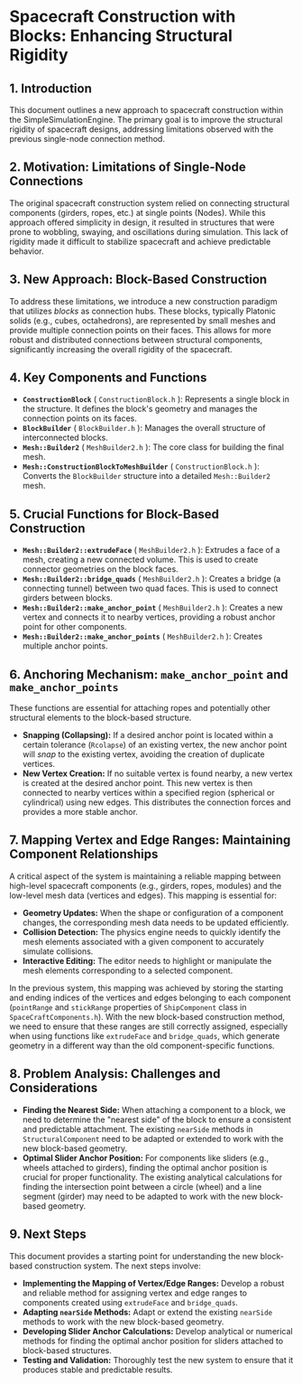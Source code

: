  # Spacecraft Construction with Blocks: Enhancing Structural Rigidity

 ## 1. Introduction

 This document outlines a new approach to spacecraft construction within the SimpleSimulationEngine. The primary goal is to improve the structural rigidity of spacecraft designs, addressing limitations observed with the previous single-node connection method.

 ## 2. Motivation: Limitations of Single-Node Connections

 The original spacecraft construction system relied on connecting structural components (girders, ropes, etc.) at single points (Nodes). While this approach offered simplicity in design, it resulted in structures that were prone to wobbling, swaying, and oscillations during simulation. This lack of rigidity made it difficult to stabilize spacecraft and achieve predictable behavior.

 ## 3. New Approach: Block-Based Construction

 To address these limitations, we introduce a new construction paradigm that utilizes *blocks* as connection hubs. These blocks, typically Platonic solids (e.g., cubes, octahedrons), are represented by small meshes and provide multiple connection points on their faces. This allows for more robust and distributed connections between structural components, significantly increasing the overall rigidity of the spacecraft.

 ## 4. Key Components and Functions

 *   **`ConstructionBlock`** ( `ConstructionBlock.h` ): Represents a single block in the structure. It defines the block's geometry and manages the connection points on its faces.
 *   **`BlockBuilder`** ( `BlockBuilder.h` ): Manages the overall structure of interconnected blocks.
 *   **`Mesh::Builder2`** ( `MeshBuilder2.h` ): The core class for building the final mesh.
 *   **`Mesh::ConstructionBlockToMeshBuilder`** ( `ConstructionBlock.h` ): Converts the `BlockBuilder` structure into a detailed `Mesh::Builder2` mesh.

 ## 5. Crucial Functions for Block-Based Construction

 *   **`Mesh::Builder2::extrudeFace`** ( `MeshBuilder2.h` ): Extrudes a face of a mesh, creating a new connected volume. This is used to create connector geometries on the block faces.
 *   **`Mesh::Builder2::bridge_quads`** ( `MeshBuilder2.h` ): Creates a bridge (a connecting tunnel) between two quad faces. This is used to connect girders between blocks.
 *   **`Mesh::Builder2::make_anchor_point`** ( `MeshBuilder2.h` ): Creates a new vertex and connects it to nearby vertices, providing a robust anchor point for other components.
 *   **`Mesh::Builder2::make_anchor_points`** ( `MeshBuilder2.h` ): Creates multiple anchor points.

 ## 6. Anchoring Mechanism: `make_anchor_point` and `make_anchor_points`

 These functions are essential for attaching ropes and potentially other structural elements to the block-based structure.

 *   **Snapping (Collapsing):** If a desired anchor point is located within a certain tolerance (`Rcolapse`) of an existing vertex, the new anchor point will *snap* to the existing vertex, avoiding the creation of duplicate vertices.
 *   **New Vertex Creation:** If no suitable vertex is found nearby, a new vertex is created at the desired anchor point. This new vertex is then connected to nearby vertices within a specified region (spherical or cylindrical) using new edges. This distributes the connection forces and provides a more stable anchor.

 ## 7. Mapping Vertex and Edge Ranges: Maintaining Component Relationships

 A critical aspect of the system is maintaining a reliable mapping between high-level spacecraft components (e.g., girders, ropes, modules) and the low-level mesh data (vertices and edges). This mapping is essential for:

 *   **Geometry Updates:** When the shape or configuration of a component changes, the corresponding mesh data needs to be updated efficiently.
 *   **Collision Detection:** The physics engine needs to quickly identify the mesh elements associated with a given component to accurately simulate collisions.
 *   **Interactive Editing:** The editor needs to highlight or manipulate the mesh elements corresponding to a selected component.

 In the previous system, this mapping was achieved by storing the starting and ending indices of the vertices and edges belonging to each component (`pointRange` and `stickRange` properties of `ShipComponent` class in `SpaceCraftComponents.h`). With the new block-based construction method, we need to ensure that these ranges are still correctly assigned, especially when using functions like `extrudeFace` and `bridge_quads`, which generate geometry in a different way than the old component-specific functions.

 ## 8. Problem Analysis: Challenges and Considerations

 *   **Finding the Nearest Side:** When attaching a component to a block, we need to determine the "nearest side" of the block to ensure a consistent and predictable attachment. The existing `nearSide` methods in `StructuralComponent` need to be adapted or extended to work with the new block-based geometry.
 *   **Optimal Slider Anchor Position:** For components like sliders (e.g., wheels attached to girders), finding the optimal anchor position is crucial for proper functionality. The existing analytical calculations for finding the intersection point between a circle (wheel) and a line segment (girder) may need to be adapted to work with the new block-based geometry.

 ## 9. Next Steps

 This document provides a starting point for understanding the new block-based construction system. The next steps involve:

 *   **Implementing the Mapping of Vertex/Edge Ranges:** Develop a robust and reliable method for assigning vertex and edge ranges to components created using `extrudeFace` and `bridge_quads`.
 *   **Adapting `nearSide` Methods:** Adapt or extend the existing `nearSide` methods to work with the new block-based geometry.
 *   **Developing Slider Anchor Calculations:** Develop analytical or numerical methods for finding the optimal anchor position for sliders attached to block-based structures.
 *   **Testing and Validation:** Thoroughly test the new system to ensure that it produces stable and predictable results.